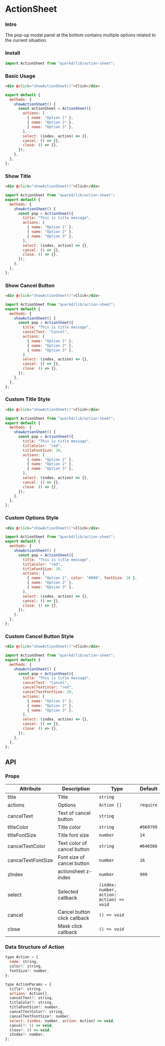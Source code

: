 # ActionSheet

### Intro

The pop-up modal panel at the bottom contains multiple options related to the current situation.

### Install

```ts
import ActionSheet from "quarkd/lib/action-sheet";
```

### Basic Usage

```html
<div @click="showActionSheet()">Click</div>
```

```js
export default {
  methods: {
    showActionSheet() {
      const actionSheet = ActionSheet({
        actions: [
          { name: "Option 1" },
          { name: "Option 2" },
          { name: "Option 3" },
        ],
        select: (index, action) => {},
        cancel: () => {},
        close: () => {},
      });
    },
  },
};
```

### Show Title

```html
<div @click="showActionSheet()">Click</div>
```

```js
import ActionSheet from "quarkd/lib/action-sheet";
export default {
  methods: {
    showActionSheet() {
      const pop = ActionSheet({
        title: "This is title message",
        actions: [
          { name: "Option 1" },
          { name: "Option 2" },
          { name: "Option 3" },
        ],
        select: (index, action) => {},
        cancel: () => {},
        close: () => {},
      });
    },
  },
};
```

### Show Cancel Button

```html
<div @click="showActionSheet()">Click</div>
```

```js
import ActionSheet from "quarkd/lib/action-sheet";
export default {
  methods: {
    showActionSheet() {
      const pop = ActionSheet({
        title: "This is title message",
        cancelText: "Cancel",
        actions: [
          { name: "Option 1" },
          { name: "Option 2" },
          { name: "Option 3" },
        ],
        select: (index, action) => {},
        cancel: () => {},
        close: () => {},
      });
    },
  },
};
```

### Custom Title Style

```html
<div @click="showActionSheet()">Click</div>
```

```js
import ActionSheet from "quarkd/lib/action-sheet";
export default {
  methods: {
    showActionSheet() {
      const pop = ActionSheet({
        title: "This is title message",
        titleColor: "red",
        titleFontSize: 20,
        actions: [
          { name: "Option 1" },
          { name: "Option 2" },
          { name: "Option 3" },
        ],
        select: (index, action) => {},
        cancel: () => {},
        close: () => {},
      });
    },
  },
};
```

### Custom Options Style

```html
<div @click="showActionSheet()">Click</div>
```

```js
import ActionSheet from "quarkd/lib/action-sheet";
export default {
  methods: {
    showActionSheet() {
      const pop = ActionSheet({
        title: "This is title message",
        titleColor: "red",
        titleFontSize: 20,
        actions: [
          { name: "Option 1", color: "#999", fontSize: 20 },
          { name: "Option 2" },
          { name: "Option 3" },
        ],
        select: (index, action) => {},
        cancel: () => {},
        close: () => {},
      });
    },
  },
};
```

### Custom Cancel Button Style

```html
<div @click="showActionSheet()">Click</div>
```

```js
import ActionSheet from "quarkd/lib/action-sheet";
export default {
  methods: {
    showActionSheet() {
      const pop = ActionSheet({
        title: "This is title message",
        cancelText: "Cancel",
        cancelTextColor: "red",
        cancelTextFontSize: 20,
        actions: [
          { name: "Option 1" },
          { name: "Option 2" },
          { name: "Option 3" },
        ],
        select: (index, action) => {},
        cancel: () => {},
        close: () => {},
      });
    },
  },
};
```

## API

### Props

| Attribute          | Description                  | Type                                      | Default   |
| ------------------ | ---------------------------- | ----------------------------------------- | --------- |
| title              | Title                        | `string`                                  |           |
| actions            | Options                      | `Action []`                               | `require` |
| cancelText         | Text of cancel button        | `string `                                 |
| titleColor         | Title color                  | `string `                                 | `#969799` |
| titleFontSize      | Title font size              | `number `                                 | `14`      |
| cancelTextColor    | Text color of cancel button  | `string `                                 | `#646566` |
| cancelTextFontSize | Font size of cancel button   | `number`                                  | `16`      |
| zIndex             | actionsheet z-index          | `number `                                 | `999`     |
| select             | Selected callback            | `(index: number, action: Action) => void` |           |
| cancel             | Cancel button click callback | `() => void `                             |           |
| close              | Mask click callback          | `() => void`                              |           |

### Data Structure of Action

```js
type Action = {
  name: string,
  color?: string,
  fontSize?: number,
};

type ActionParams = {
  title?: string,
  actions: Action[],
  cancelText?: string,
  titleColor?: string,
  titleFontSize?: number,
  cancelTextColor?: string,
  cancelTextFontSize?: number,
  select: (index: number, action: Action) => void,
  cancel?: () => void,
  close?: () => void,
  zIndex?: number,
};
```
